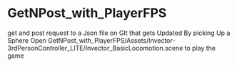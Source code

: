 # GetNPost_with_PlayerFPS
get and post request to a Json file on GIt that gets Updated By picking Up a Sphere
Open GetNPost_with_PlayerFPS/Assets/Invector-3rdPersonController_LITE/Invector_BasicLocomotion.scene to play the game
